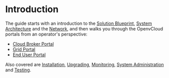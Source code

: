 # Introduction

The guide starts with an introduction to the [Solution Blueprint](https://github.com/gaeldestrem/docs-1/tree/6e9bf0cd755ed9fcfd39b1e52ec5e2fbda4125cb/docs/Architecture/SolutionBlueprint.md), [System Architecture](summary/architecture/systemarchitecture.md) and the [Network](summary/architecture/network/), and then walks you through the OpenvCloud portals from an operator's perspective:

* [Cloud Broker Portal](summary/cloudbrokerportal/)
* [Grid Portal](summary/gridportal/)
* [End User Portal](summary/enduserportal/)

Also covered are [Installation](summary/installationn/installation/), [Upgrading](https://github.com/gaeldestrem/docs-1/tree/6e9bf0cd755ed9fcfd39b1e52ec5e2fbda4125cb/docs/Upgrade/Upgrade.md), [Monitoring](https://github.com/gaeldestrem/docs-1/tree/6e9bf0cd755ed9fcfd39b1e52ec5e2fbda4125cb/docs/Monitoring/Monitoring.md), [System Administration](summary/sysadmin/) and [Testing](summary/testing.md).

